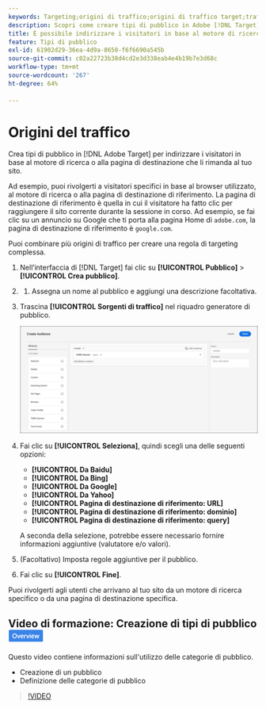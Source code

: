 ```yaml
---
keywords: Targeting;origini di traffico;origini di traffico target;traffico da motore di ricerca;motore di ricerca;pagina di destinazione;pagina di destinazione di target;pagina di destinazione di riferimento
description: Scopri come creare tipi di pubblico in Adobe [!DNL Target] per indirizzare i visitatori in base al motore di ricerca o alla pagina di destinazione che li rimanda al tuo sito.
title: È possibile indirizzare i visitatori in base al motore di ricerca o al sito di riferimento?
feature: Tipi di pubblico
exl-id: 61902d29-36ea-4d9a-8650-f6f6690a545b
source-git-commit: c02a22723b38d4cd2e3d338eab4e4b19b7e3d68c
workflow-type: tm+mt
source-wordcount: '267'
ht-degree: 64%

---
```


# Origini del traffico

Crea tipi di pubblico in [!DNL Adobe Target] per indirizzare i visitatori in base al motore di ricerca o alla pagina di destinazione che li rimanda al tuo sito.

Ad esempio, puoi rivolgerti a visitatori specifici in base al browser utilizzato, al motore di ricerca o alla pagina di destinazione di riferimento. La pagina di destinazione di riferimento è quella in cui il visitatore ha fatto clic per raggiungere il sito corrente durante la sessione in corso. Ad esempio, se fai clic su un annuncio su Google che ti porta alla pagina Home di `adobe.com`, la pagina di destinazione di riferimento è `google.com`.

Puoi combinare più origini di traffico per creare una regola di targeting complessa.

1. Nell’interfaccia di [!DNL Target] fai clic su **[!UICONTROL Pubblico]** > **[!UICONTROL Crea pubblico]**.
1. 
   1. Assegna un nome al pubblico e aggiungi una descrizione facoltativa.
1. Trascina **[!UICONTROL Sorgenti di traffico]** nel riquadro generatore di pubblico.

   ![](assets/target_traffic_source.png)

1. Fai clic su **[!UICONTROL Seleziona]**, quindi scegli una delle seguenti opzioni:

   * **[!UICONTROL Da Baidu]**
   * **[!UICONTROL Da Bing]**
   * **[!UICONTROL Da Google]**
   * **[!UICONTROL Da Yahoo]**
   * **[!UICONTROL Pagina di destinazione di riferimento: URL]**
   * **[!UICONTROL Pagina di destinazione di riferimento: dominio]**
   * **[!UICONTROL Pagina di destinazione di riferimento: query]**

   A seconda della selezione, potrebbe essere necessario fornire informazioni aggiuntive (valutatore e/o valori).

1. (Facoltativo) Imposta regole aggiuntive per il pubblico.
1. Fai clic su **[!UICONTROL Fine]**.

Puoi rivolgerti agli utenti che arrivano al tuo sito da un motore di ricerca specifico o da una pagina di destinazione specifica.

## Video di formazione: Creazione di tipi di pubblico ![Icona Panoramica](/help/assets/overview.png)

Questo video contiene informazioni sull&#39;utilizzo delle categorie di pubblico.

* Creazione di un pubblico
* Definizione delle categorie di pubblico

>[!VIDEO](https://video.tv.adobe.com/v/17392)

